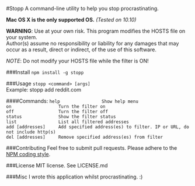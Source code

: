 #Stopp
A command-line utility to help you stop procrastinating.

__Mac OS X is the only supported OS.__ _(Tested on 10.10)_

__WARNING__: Use at your own risk. This program modifies the HOSTS file on your system.  
Author(s) assume no responsibility or liability for any damages that may occur as a result, direct or indirect, of the use of this software.

*NOTE*: Do not modify your HOSTS file while the filter is ON!

###Install
`npm install -g stopp`

###Usage
`stopp <command> [args]`  
Example: stopp add reddit.com

####Commands:
`help                Show help menu`  
`on                  Turn the filter on`  
`off                 Turn the filter off`  
`status              Show the filter status`  
`list                List all filtered addresses`  
`add [addresses]     Add specified address(es) to filter. IP or URL, do not include http(s)`  
`del [addresses]     Remove specified address(es) from filter`  

###Contributing
Feel free to submit pull requests. Please adhere to the [NPM coding style](https://www.npmjs.org/doc/misc/npm-coding-style.html).

###License
MIT license. See LICENSE.md

###Misc
I wrote this application whilst procrastinating. :) 
